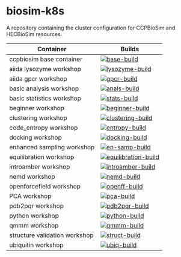 # biosim-k8s
A repository containing the cluster configuration for CCPBioSim and HECBioSim resources.


| Container | Builds |
| -------- | ------- |
| ccpbiosim base container | [![base-build]][base-build-link] |
| aiida lysozyme workshop | [![lysozyme-build]][lysozyme-build-link] |
| aiida gpcr workshop | [![gpcr-build]][gpcr-build-link] |
| basic analysis workshop | [![anals-build]][anals-build-link] |
| basic statistics workshop | [![stats-build]][stats-build-link] |
| beginner workshop | [![beginner-build]][beginner-build-link] |
| clustering workshop | [![clustering-build]][clustering-build-link] |
| code_entropy workshop | [![entropy-build]][entropy-build-link] |
| docking workshop | [![docking-build]][docking-build-link] |
| enhanced sampling workshop | [![en-samp-build]][en-samp-build-link] |
| equilibration workshop | [![equilibration-build]][equilibration-build-link] |
| introamber workshop | [![introamber-build]][introamber-build-link] |
| nemd workshop | [![nemd-build]][nemd-build-link] |
| openforcefield workshop | [![openff-build]][openff-build-link] |
| PCA workshop | [![pca-build]][pca-build-link] |
| pdb2pqr workshop | [![pdb2pqr-build]][pdb2pqr-build-link] |
| python workshop | [![python-build]][python-build-link] |
| qmmm workshop | [![qmmm-build]][qmmm-build-link] |
| structure validation workshop | [![struct-build]][struct-build-link] |
| ubiquitin workshop | [![ubiq-build]][ubiq-build-link] |


[base-build]: https://github.com/jimboid/biosim-jupyterhub-base/actions/workflows/build.yml/badge.svg?branch=main
[base-build-link]: https://github.com/jimboid/biosim-jupyterhub-base/actions/workflows/build.yml
[lysozyme-build]: https://github.com/jimboid/biosim-aiida-lysozyme-workshop/actions/workflows/build.yml/badge.svg?branch=main
[lysozyme-build-link]: https://github.com/jimboid/biosim-aiida-lysozyme-workshop/actions/workflows/build.yml
[gpcr-build]: https://github.com/jimboid/biosim-aiida-gpcr-workshop/actions/workflows/build.yml/badge.svg?branch=main
[gpcr-build-link]: https://github.com/jimboid/biosim-aiida-gpcr-workshop/actions/workflows/build.yml
[anals-build]: https://github.com/jimboid/biosim-basic-analysis-workshop/actions/workflows/build.yml/badge.svg?branch=main
[anals-build-link]: https://github.com/jimboid/biosim-basic-analysis-workshop/actions/workflows/build.yml
[stats-build]: https://github.com/jimboid/biosim-basic-statistics-workshop/actions/workflows/build.yml/badge.svg?branch=main
[stats-build-link]: https://github.com/jimboid/biosim-basic-statistics-workshop/actions/workflows/build.yml
[beginner-build]: https://github.com/jimboid/biosim-beginners-workshop/actions/workflows/build.yml/badge.svg?branch=main
[beginner-build-link]: https://github.com/jimboid/biosim-beginners-workshop/actions/workflows/build.yml
[clustering-build]: https://github.com/jimboid/biosim-clustering-workshop/actions/workflows/build.yml/badge.svg?branch=main
[clustering-build-link]: https://github.com/jimboid/biosim-clustering-workshop/actions/workflows/build.yml
[entropy-build]: https://github.com/jimboid/biosim-codeentropy-workshop/actions/workflows/build.yml/badge.svg?branch=main
[entropy-build-link]: https://github.com/jimboid/biosim-codeentropy-workshop/actions/workflows/build.yml
[docking-build]: https://github.com/jimboid/biosim-docking-workshop/actions/workflows/build.yml/badge.svg?branch=main
[docking-build-link]: https://github.com/jimboid/biosim-docking-workshop/actions/workflows/build.yml
[en-samp-build]: https://github.com/jimboid/biosim-enhanced-sampling-workshop/actions/workflows/build.yml/badge.svg?branch=main
[en-samp-build-link]: https://github.com/jimboid/biosim-enhanced-sampling-workshop/actions/workflows/build.yml
[equilibration-build]: https://github.com/jimboid/biosim-equilibration-workshop/actions/workflows/build.yml/badge.svg?branch=main
[equilibration-build-link]: https://github.com/jimboid/biosim-equilibration-workshop/actions/workflows/build.yml
[introamber-build]: https://github.com/jimboid/biosim-introamber-workshop/actions/workflows/build.yml/badge.svg?branch=main
[introamber-build-link]: https://github.com/jimboid/biosim-introamber-workshop/actions/workflows/build.yml
[nemd-build]: https://github.com/jimboid/biosim-nemd-workshop/actions/workflows/build.yml/badge.svg?branch=main
[nemd-build-link]: https://github.com/jimboid/biosim-nemd-workshop/actions/workflows/build.yml
[openff-build]: https://github.com/jimboid/biosim-openff-workshop/actions/workflows/build.yml/badge.svg?branch=main
[openff-build-link]: https://github.com/jimboid/biosim-openff-workshop/actions/workflows/build.yml
[pca-build]: https://github.com/jimboid/biosim-pca-workshop/actions/workflows/build.yml/badge.svg?branch=main
[pca-build-link]: https://github.com/jimboid/biosim-pca-workshop/actions/workflows/build.yml
[pdb2pqr-build]: https://github.com/jimboid/biosim-pdb2pqr-workshop/actions/workflows/build.yml/badge.svg?branch=main
[pdb2pqr-build-link]: https://github.com/jimboid/biosim-pdb2pqr-workshop/actions/workflows/build.yml
[python-build]: https://github.com/jimboid/biosim-python-workshop/actions/workflows/build.yml/badge.svg?branch=main
[python-build-link]: https://github.com/jimboid/biosim-python-workshop/actions/workflows/build.yml
[qmmm-build]: https://github.com/jimboid/biosim-qmmm-workshop/actions/workflows/build.yml/badge.svg?branch=main
[qmmm-build-link]: https://github.com/jimboid/biosim-qmmm-workshop/actions/workflows/build.yml
[struct-build]: https://github.com/jimboid/biosim-structure-validation-workshop/actions/workflows/build.yml/badge.svg?branch=main
[struct-build-link]: https://github.com/jimboid/biosim-structure-validation-workshop/actions/workflows/build.yml
[ubiq-build]: https://github.com/jimboid/biosim-ubiquitin-analysis-workshop/actions/workflows/build.yml/badge.svg?branch=main
[ubiq-build-link]: https://github.com/jimboid/biosim-ubiquitin-analysis-workshop/actions/workflows/build.yml
